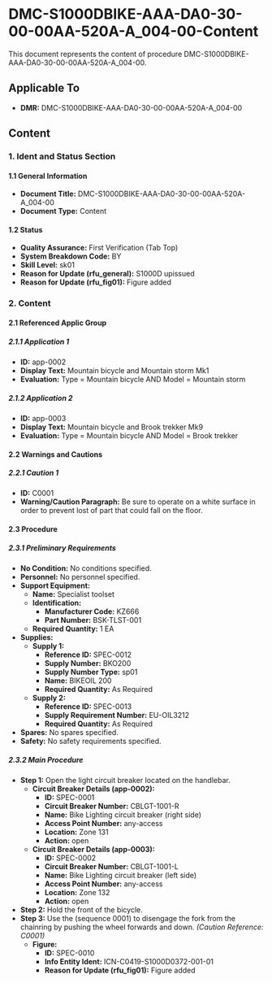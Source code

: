 # DMC-S1000DBIKE-AAA-DA0-30-00-00AA-520A-A_004-00-Content

This document represents the content of procedure DMC-S1000DBIKE-AAA-DA0-30-00-00AA-520A-A_004-00.

## Applicable To

*   **DMR:** DMC-S1000DBIKE-AAA-DA0-30-00-00AA-520A-A_004-00

## Content

### 1. Ident and Status Section

#### 1.1 General Information

*   **Document Title:** DMC-S1000DBIKE-AAA-DA0-30-00-00AA-520A-A_004-00
*   **Document Type:** Content

#### 1.2 Status

*   **Quality Assurance:** First Verification (Tab Top)
*   **System Breakdown Code:** BY
*   **Skill Level:** sk01
*   **Reason for Update (rfu_general):** S1000D upissued
*   **Reason for Update (rfu_fig01):** Figure added

### 2. Content

#### 2.1 Referenced Applic Group

##### 2.1.1 Application 1

*   **ID:** app-0002
*   **Display Text:** Mountain bicycle and Mountain storm Mk1
*   **Evaluation:** Type = Mountain bicycle AND Model = Mountain storm

##### 2.1.2 Application 2

*   **ID:** app-0003
*   **Display Text:** Mountain bicycle and Brook trekker Mk9
*   **Evaluation:** Type = Mountain bicycle AND Model = Brook trekker

#### 2.2 Warnings and Cautions

##### 2.2.1 Caution 1

*   **ID:** C0001
*   **Warning/Caution Paragraph:** Be sure to operate on a white surface in order to prevent lost of part that could fall on the floor.

#### 2.3 Procedure

##### 2.3.1 Preliminary Requirements

*   **No Condition:** No conditions specified.
*   **Personnel:** No personnel specified.
*   **Support Equipment:**
    *   **Name:** Specialist toolset
    *   **Identification:**
        *   **Manufacturer Code:** KZ666
        *   **Part Number:** BSK-TLST-001
    *   **Required Quantity:** 1 EA
*   **Supplies:**
    *   **Supply 1:**
        *   **Reference ID:** SPEC-0012
        *   **Supply Number:** BKO200
        *   **Supply Number Type:** sp01
        *   **Name:** BIKEOIL 200
        *   **Required Quantity:** As Required
    *   **Supply 2:**
        *   **Reference ID:** SPEC-0013
        *   **Supply Requirement Number:** EU-OIL3212
        *   **Required Quantity:** As Required
*   **Spares:** No spares specified.
*   **Safety:** No safety requirements specified.

##### 2.3.2 Main Procedure

*   **Step 1:** Open the light circuit breaker located on the handlebar.
    *   **Circuit Breaker Details (app-0002):**
        *   **ID:** SPEC-0001
        *   **Circuit Breaker Number:** CBLGT-1001-R
        *   **Name:** Bike Lighting circuit breaker (right side)
        *   **Access Point Number:** any-access
        *   **Location:** Zone 131
        *   **Action:** open
    *   **Circuit Breaker Details (app-0003):**
        *   **ID:** SPEC-0002
        *   **Circuit Breaker Number:** CBLGT-1001-L
        *   **Name:** Bike Lighting circuit breaker (left side)
        *   **Access Point Number:** any-access
        *   **Location:** Zone 132
        *   **Action:** open
*   **Step 2:** Hold the front of the bicycle.
*   **Step 3:** Use the (sequence 0001) to disengage the fork from the chainring by pushing the wheel forwards and down. *(Caution Reference: C0001)*
    *   **Figure:**
        *   **ID:** SPEC-0010
        *   **Info Entity Ident:** ICN-C0419-S1000D0372-001-01
        *   **Reason for Update (rfu_fig01):** Figure added